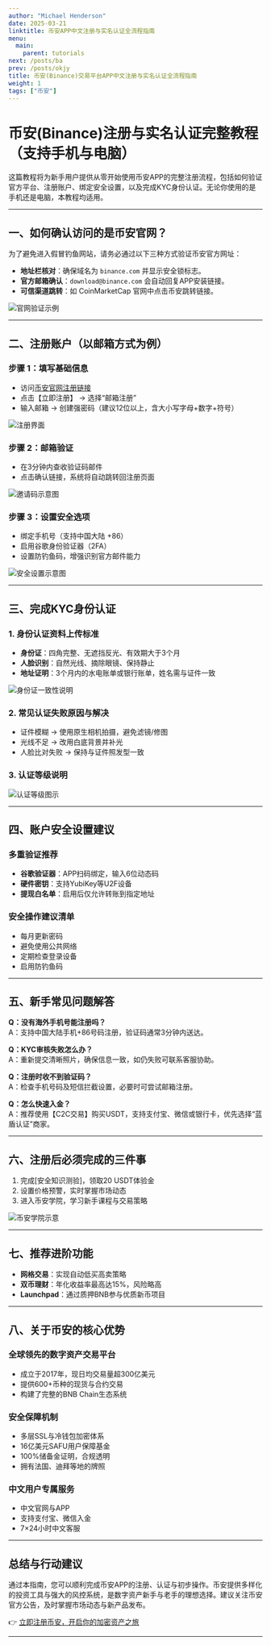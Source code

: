 ```yaml
---
author: "Michael Henderson"
date: 2025-03-21
linktitle: 币安APP中文注册与实名认证全流程指南
menu:
  main:
    parent: tutorials
next: /posts/ba
prev: /posts/okjy
title: 币安(Binance)交易平台APP中文注册与实名认证全流程指南
weight: 1
tags: ["币安"]
---
```


# 币安(Binance)注册与实名认证完整教程（支持手机与电脑）

这篇教程将为新手用户提供从零开始使用币安APP的完整注册流程，包括如何验证官方平台、注册账户、绑定安全设置，以及完成KYC身份认证。无论你使用的是手机还是电脑，本教程均适用。

---

## 一、如何确认访问的是币安官网？

为了避免进入假冒钓鱼网站，请务必通过以下三种方式验证币安官方网址：

- **地址栏核对**：确保域名为 `binance.com` 并显示安全锁标志。
- **官方邮箱确认**：`download@binance.com` 会自动回复APP安装链接。
- **可信渠道跳转**：如 CoinMarketCap 官网中点击币安跳转链接。

![官网验证示例](https://i.miji.bid/2025/03/21/f8306fa15a684f75b13e5fa25ae8fc00.png)

---

## 二、注册账户（以邮箱方式为例）

### 步骤 1：填写基础信息

- 访问[币安官网注册链接](https://www.binance.com/join?ref=UKNXKQAK)
- 点击【立即注册】 → 选择“邮箱注册”
- 输入邮箱 → 创建强密码（建议12位以上，含大小写字母+数字+符号）

![注册界面](https://i.miji.bid/2025/03/21/053a189a83f1d5ee6339f98baf259446.png)

### 步骤 2：邮箱验证

- 在3分钟内查收验证码邮件
- 点击确认链接，系统将自动跳转回注册页面

![邀请码示意图](https://i.miji.bid/2025/03/21/b8bea809e6d1d57f359e029b94ad31e4.png)

### 步骤 3：设置安全选项

- 绑定手机号（支持中国大陆 +86）
- 启用谷歌身份验证器（2FA）
- 设置防钓鱼码，增强识别官方邮件能力

![安全设置示意图](https://i.miji.bid/2025/03/21/96b1d07916e14cfa85c48c9e561bbd7c.png)

---

## 三、完成KYC身份认证

### 1. 身份认证资料上传标准

- **身份证**：四角完整、无遮挡反光、有效期大于3个月
- **人脸识别**：自然光线、摘除眼镜、保持静止
- **地址证明**：3个月内的水电账单或银行账单，姓名需与证件一致

![身份证一致性说明](https://i.miji.bid/2025/03/21/f5ed1bbd7c2f23c20702834b26729be9.png)

### 2. 常见认证失败原因与解决

- 证件模糊 → 使用原生相机拍摄，避免滤镜/修图
- 光线不足 → 改用白底背景并补光
- 人脸比对失败 → 保持与证件照发型一致

### 3. 认证等级说明

![认证等级图示](https://i.miji.bid/2025/03/21/a056612233cce0dbe85a513cd396cd56.png)

---

## 四、账户安全设置建议

### 多重验证推荐

- **谷歌验证器**：APP扫码绑定，输入6位动态码
- **硬件密钥**：支持YubiKey等U2F设备
- **提现白名单**：启用后仅允许转账到指定地址

### 安全操作建议清单

- 每月更新密码
- 避免使用公共网络
- 定期检查登录设备
- 启用防钓鱼码

---

## 五、新手常见问题解答

**Q：没有海外手机号能注册吗？**  
A：支持中国大陆手机+86号码注册，验证码通常3分钟内送达。

**Q：KYC审核失败怎么办？**  
A：重新提交清晰照片，确保信息一致，如仍失败可联系客服协助。

**Q：注册时收不到验证码？**  
A：检查手机号码及短信拦截设置，必要时可尝试邮箱注册。

**Q：怎么快速入金？**  
A：推荐使用【C2C交易】购买USDT，支持支付宝、微信或银行卡，优先选择“蓝盾认证”商家。

---

## 六、注册后必须完成的三件事

1. 完成[安全知识测验]，领取20 USDT体验金  
2. 设置价格预警，实时掌握市场动态  
3. 进入币安学院，学习新手课程与交易策略

![币安学院示意](https://i.miji.bid/2025/03/21/38fb2ed7c09dc1a39c1384d04ea9f73e.png)

---

## 七、推荐进阶功能

- **网格交易**：实现自动低买高卖策略
- **双币理财**：年化收益率最高达15%，风险略高
- **Launchpad**：通过质押BNB参与优质新币项目

---

## 八、关于币安的核心优势

### 全球领先的数字资产交易平台

- 成立于2017年，现日均交易量超300亿美元
- 提供600+币种的现货与合约交易
- 构建了完整的BNB Chain生态系统

### 安全保障机制

- 多层SSL与冷钱包加密体系
- 16亿美元SAFU用户保障基金
- 100%储备金证明，合规透明
- 拥有法国、迪拜等地的牌照

### 中文用户专属服务

- 中文官网与APP
- 支持支付宝、微信入金
- 7×24小时中文客服

---

## 总结与行动建议

通过本指南，您可以顺利完成币安APP的注册、认证与初步操作。币安提供多样化的投资工具与强大的风控系统，是数字资产新手与老手的理想选择。建议关注币安官方公告，及时掌握市场动态与新产品发布。

👉 [立即注册币安，开启你的加密资产之旅](https://www.binance.com/join?ref=UKNXKQAK)

---
